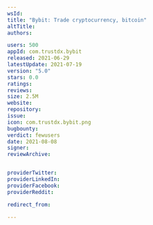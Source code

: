 ```yaml
---
wsId: 
title: "Bybit: Trade cryptocurrency, bitcoin"
altTitle: 
authors:

users: 500
appId: com.trustdx.bybit
released: 2021-06-29
latestUpdate: 2021-07-19
version: "5.0"
stars: 0.0
ratings: 
reviews: 
size: 2.5M
website: 
repository: 
issue: 
icon: com.trustdx.bybit.png
bugbounty: 
verdict: fewusers
date: 2021-08-08
signer: 
reviewArchive:


providerTwitter: 
providerLinkedIn: 
providerFacebook: 
providerReddit: 

redirect_from:

---
```



